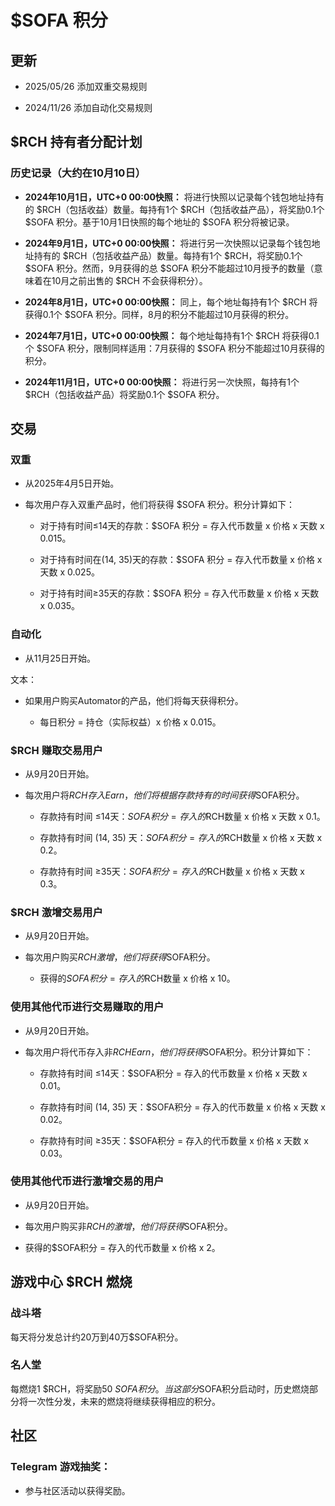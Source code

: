 # $SOFA 积分

## 更新

  - 2025/05/26 添加双重交易规则

  - 2024/11/26 添加自动化交易规则

## $RCH 持有者分配计划

### 历史记录（大约在10月10日）

  - **2024年10月1日，UTC+0 00:00快照：** 将进行快照以记录每个钱包地址持有的 $RCH（包括收益）数量。每持有1个 $RCH（包括收益产品），将奖励0.1个 $SOFA 积分。基于10月1日快照的每个地址的 $SOFA 积分将被记录。

  - **2024年9月1日，UTC+0 00:00快照：** 将进行另一次快照以记录每个钱包地址持有的 $RCH（包括收益产品）数量。每持有1个 $RCH，将奖励0.1个 $SOFA 积分。然而，9月获得的总 $SOFA 积分不能超过10月授予的数量（意味着在10月之前出售的 $RCH 不会获得积分）。

  - **2024年8月1日，UTC+0 00:00快照：** 同上，每个地址每持有1个 $RCH 将获得0.1个 $SOFA 积分。同样，8月的积分不能超过10月获得的积分。

  - **2024年7月1日，UTC+0 00:00快照：** 每个地址每持有1个 $RCH 将获得0.1个 $SOFA 积分，限制同样适用：7月获得的 $SOFA 积分不能超过10月获得的积分。

  - **2024年11月1日，UTC+0 00:00快照：** 将进行另一次快照，每持有1个 $RCH（包括收益产品）将奖励0.1个 $SOFA 积分。

## 交易

### 双重

- 从2025年4月5日开始。

- 每次用户存入双重产品时，他们将获得 $SOFA 积分。积分计算如下：

  - 对于持有时间≤14天的存款：$SOFA 积分 = 存入代币数量 x 价格 x 天数 x 0.015。

  - 对于持有时间在(14, 35)天的存款：$SOFA 积分 = 存入代币数量 x 价格 x 天数 x 0.025。

  - 对于持有时间≥35天的存款：$SOFA 积分 = 存入代币数量 x 价格 x 天数 x 0.035。

### 自动化

  - 从11月25日开始。

文本：
  - 如果用户购买Automator的产品，他们将每天获得积分。

    - 每日积分 = 持仓（实际权益）x 价格 x 0.015。

### $RCH 赚取交易用户

  - 从9月20日开始。

  - 每次用户将$RCH存入Earn，他们将根据存款持有的时间获得$SOFA积分。

    - 存款持有时间 ≤14天：$SOFA积分 = 存入的$RCH数量 x 价格 x 天数 x 0.1。

    - 存款持有时间 (14, 35) 天：$SOFA积分 = 存入的$RCH数量 x 价格 x 天数 x 0.2。

    - 存款持有时间 ≥35天：$SOFA积分 = 存入的$RCH数量 x 价格 x 天数 x 0.3。

### $RCH 激增交易用户

  - 从9月20日开始。

  - 每次用户购买$RCH激增，他们将获得$SOFA积分。

    - 获得的$SOFA积分 = 存入的$RCH数量 x 价格 x 10。

### 使用其他代币进行交易赚取的用户

  - 从9月20日开始。

  - 每次用户将代币存入非$RCH Earn，他们将获得$SOFA积分。积分计算如下：

    - 存款持有时间 ≤14天：$SOFA积分 = 存入的代币数量 x 价格 x 天数 x 0.01。

    - 存款持有时间 (14, 35) 天：$SOFA积分 = 存入的代币数量 x 价格 x 天数 x 0.02。

    - 存款持有时间 ≥35天：$SOFA积分 = 存入的代币数量 x 价格 x 天数 x 0.03。

### 使用其他代币进行激增交易的用户

  - 从9月20日开始。

- 每次用户购买非$RCH的激增，他们将获得$SOFA积分。

- 获得的$SOFA积分 = 存入的代币数量 x 价格 x 2。

## 游戏中心 $RCH 燃烧

### 战斗塔

每天将分发总计约20万到40万$SOFA积分。

### 名人堂

每燃烧1 $RCH，将奖励50 $SOFA积分。当这部分$SOFA积分启动时，历史燃烧部分将一次性分发，未来的燃烧将继续获得相应的积分。

## 社区

### Telegram 游戏抽奖：

- 参与社区活动以获得奖励。